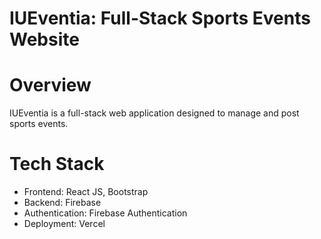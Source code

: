 # IUEventia: Full-Stack Sports Events Website

# Overview
IUEventia is a full-stack web application designed to manage and post sports events. 

# Tech Stack
- Frontend: React JS, Bootstrap
- Backend: Firebase
- Authentication: Firebase Authentication
- Deployment: Vercel

